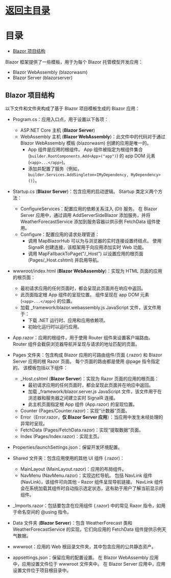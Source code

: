 
# [返回主目录](Readme.md)<!-- omit in toc --> 

# 目录 <!-- omit in toc --> 
- [Blazor 项目结构](#blazor-项目结构)

Blazor 框架提供了一些模板，用于为每个 Blazor 托管模型开发应用：

- Blazor WebAssembly (blazorwasm)
- Blazor Server (blazorserver)

## Blazor 项目结构

以下文件和文件夹构成了基于 Blazor 项目模板生成的 Blazor 应用：


- Program.cs：应用入口点，用于设置以下各项：
  - ASP.NET Core 主机 (**Blazor Server**)
  - WebAssembly 主机 (**Blazor WebAssembly**)：此文件中的代码对于通过 Blazor WebAssembly 模板 (blazorwasm) 创建的应用是唯一的。
    - App 组件是应用的根组件。 App 组件被指定为根组件集合 (`builder.RootComponents.Add<App>("app")`) 的 app DOM 元素 (`<app>...</app>`)。
    - 添加并配置了服务（例如，`builder.Services.AddSingleton<IMyDependency, MyDependency>()`）。


- Startup.cs (**Blazor Server**)：包含应用的启动逻辑。 Startup 类定义两个方法：
  - ConfigureServices：配置应用的依赖关系注入 (DI) 服务。 在 Blazor Server 应用中，通过调用 AddServerSideBlazor 添加服务，并将 WeatherForecastService 添加到服务容器以供示例 FetchData 组件使用。
  - Configure：配置应用的请求处理管道：
    - 调用 MapBlazorHub 可以为与浏览器的实时连接设置终结点。 使用 SignalR 创建连接，该框架用于向应用添加实时 Web 功能。
    - 调用 MapFallbackToPage("/_Host") 以设置应用的根页面 (Pages/_Host.cshtml) 并启用导航。

- wwwroot/index.html (**Blazor WebAssembly**)：实现为 HTML 页面的应用的根页面：
  - 最初请求应用的任何页面时，都会呈现此页面并在响应中返回。
  - 此页面指定根 App 组件的呈现位置。 组件呈现在 app DOM 元素 (`<app>...</app>`) 的位置。
  - 加载 _framework/blazor.webassembly.js JavaScript 文件，该文件用于：
    - 下载 .NET 运行时、应用和应用依赖项。
    - 初始化运行时以运行应用。
- App.razor：应用的根组件，用于使用 Router 组件来设置客户端路由。 Router 组件会截获浏览器导航并呈现与请求的地址匹配的页面。

- Pages 文件夹：包含构成 Blazor 应用的可路由组件/页面 (.razor) 和 Blazor Server 应用的根 Razor 页面。 每个页面的路由都是使用 @page 指令指定的。 该模板包括以下组件：
  - _Host.cshtml (**Blazor Server**)：实现为 Razor 页面的应用的根页面：
    - 最初请求应用的任何页面时，都会呈现此页面并在响应中返回。
    - 加载 _framework/blazor.server.js JavaScript 文件，该文件用于在浏览器和服务器之间建立实时 SignalR 连接。
    - 此主机页面指定根 App 组件 (App.razor) 的呈现位置。
  - Counter (Pages/Counter.razor)：实现“计数器”页面。
  - Error（Error.razor，**仅 Blazor Server 应用**）：当应用中发生未经处理的异常时呈现。
  - FetchData (Pages/FetchData.razor)：实现“提取数据”页面。
  - Index (Pages/Index.razor)：实现主页。

- Properties/launchSettings.json：保留开发环境配置。
- Shared 文件夹：包含应用使用的其他 UI 组件 (.razor)：
  - MainLayout (MainLayout.razor)：应用的布局组件。
  - NavMenu (NavMenu.razor)：实现边栏导航。 包括 NavLink 组件 (NavLink)，该组件可向其他 - Razor 组件呈现导航链接。 NavLink 组件会在系统加载其组件时自动指示选定状态，这有助于用户了解当前显示的组件。
- _Imports.razor：包括要包含在应用组件 (.razor) 中的常见 Razor 指令，如用于命名空间的 @using 指令。
- Data 文件夹 (**Blazor Server**)：包含 WeatherForecast 类和 WeatherForecastService 的实现，它们向应用的 FetchData 组件提供示例天气数据。
- wwwroot：应用的 Web 根目录文件夹，其中包含应用的公共静态资产。
- appsettings.json：保留应用的配置设置。 在 Blazor WebAssembly 应用中，应用设置文件位于 wwwroot 文件夹中。 在 Blazor Server 应用中，应用设置文件位于项目根目录中。